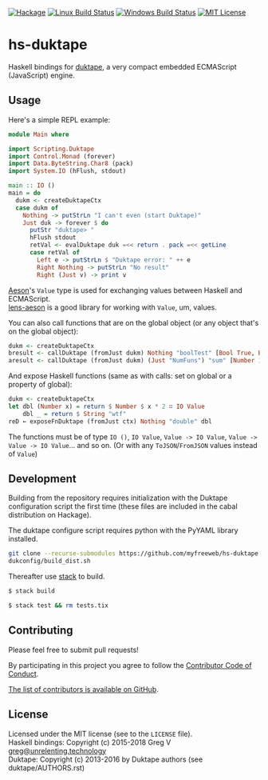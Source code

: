 [![Hackage](https://img.shields.io/hackage/v/hs-duktape.svg?style=flat)](https://hackage.haskell.org/package/hs-duktape)
[![Linux Build Status](https://img.shields.io/travis/myfreeweb/hs-duktape.svg?style=flat)](https://travis-ci.org/myfreeweb/hs-duktape)
[![Windows Build Status](https://img.shields.io/appveyor/ci/myfreeweb/hs-duktape.svg?style=flat)](https://ci.appveyor.com/project/myfreeweb/hs-duktape)
[![MIT License](https://img.shields.io/badge/mit-license-green.svg?style=flat)](https://tldrlegal.com/license/mit-license)

# hs-duktape

Haskell bindings for [duktape], a very compact embedded ECMAScript (JavaScript) engine.

[duktape]: http://duktape.org

## Usage

Here's a simple REPL example:

```haskell
module Main where

import Scripting.Duktape
import Control.Monad (forever)
import Data.ByteString.Char8 (pack)
import System.IO (hFlush, stdout)

main :: IO ()
main = do
  dukm <- createDuktapeCtx
  case dukm of
    Nothing -> putStrLn "I can't even (start Duktape)"
    Just duk -> forever $ do
      putStr "duktape> "
      hFlush stdout
      retVal <- evalDuktape duk =<< return . pack =<< getLine
      case retVal of
        Left e -> putStrLn $ "Duktape error: " ++ e
        Right Nothing -> putStrLn "No result"
        Right (Just v) -> print v
```

[Aeson]'s `Value` type is used for exchanging values between Haskell and ECMAScript.  
[lens-aeson] is a good library for working with `Value`, um, values.

You can also call functions that are on the global object (or any object that's on the global object):

```haskell
dukm <- createDuktapeCtx
bresult <- callDuktape (fromJust dukm) Nothing "boolTest" [Bool True, Bool True, Bool False] -- boolTest(true, true, false)
aresult <- callDuktape (fromJust dukm) (Just "NumFuns") "sum" [Number 1, Number 2] -- NumFuns.sum(1, 2)
```

And expose Haskell functions (same as with calls: set on global or a property of global):

```haskell
dukm <- createDuktapeCtx
let dbl (Number x) = return $ Number $ x * 2 ∷ IO Value
    dbl _ = return $ String "wtf"
reD ← exposeFnDuktape (fromJust ctx) Nothing "double" dbl 
```

The functions must be of type `IO ()`, `IO Value`, `Value -> IO Value`, `Value -> Value -> IO Value`... and so on.
(Or with any `ToJSON`/`FromJSON` values instead of `Value`)

[Aeson]: https://hackage.haskell.org/package/aeson
[lens-aeson]: https://hackage.haskell.org/package/lens-aeson

## Development

Building from the repository requires initialization with the Duktape configuration script the first time (these files are included in the cabal distribution on Hackage). 

The duktape configure script requires python with the PyYAML library installed.

```bash
git clone --recurse-submodules https://github.com/myfreeweb/hs-duktape
dukconfig/build_dist.sh
```
Thereafter use [stack] to build.

```bash
$ stack build

$ stack test && rm tests.tix
```

[stack]: https://github.com/commercialhaskell/stack

## Contributing

Please feel free to submit pull requests!

By participating in this project you agree to follow the [Contributor Code of Conduct](http://contributor-covenant.org/version/1/4/).

[The list of contributors is available on GitHub](https://github.com/myfreeweb/hs-duktape/graphs/contributors).

## License

Licensed under the MIT license (see to the `LICENSE` file).  
Haskell bindings: Copyright (c) 2015-2018 Greg V <greg@unrelenting.technology>  
Duktape: Copyright (c) 2013-2016 by Duktape authors (see duktape/AUTHORS.rst)
